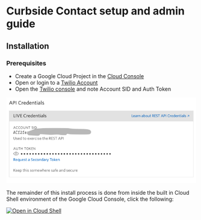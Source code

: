 # Curbside Contact setup and admin guide


## Installation

### Prerequisites

- Create a Google Cloud Project in the [Cloud Console](https://console.cloud.google.com/)
- Open or login to a [Twilio Account](https://www.twilio.com/)
- Open the [Twilio console](https://www.twilio.com/console/project/settings) and note Account SID and Auth Token

![twilioauth](images/twilio-credentials.png "img")

The remainder of this install process is done from inside the built in Cloud Shell environment of the Google Cloud Console, click the following:

[![Open in Cloud Shell](https://gstatic.com/cloudssh/images/open-btn.svg)](https://ssh.cloud.google.com/cloudshell/editor?cloudshell_git_repo=https%3A%2F%2Fgithub.com%2Fptone%2Fcurbside&cloudshell_print=docs%2Fcloudshell.txt&cloudshell_open_in_editor=env.bash&cloudshell_open_in_editor=install-cloudshell.md&cloudshell_workspace=.)
